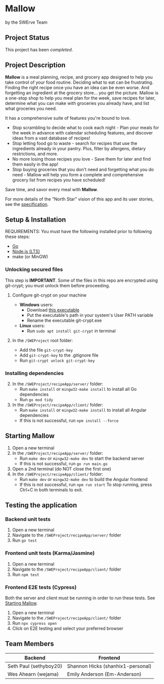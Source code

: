 # Mallow
by the SWErve Team

## Project Status 
This project has been *completed*.

## Project Description
**Mallow** is a meal planning, recipe, and grocery app designed to help you take control of your food routine. Deciding what to eat can be frustrating. Finding the right recipe once you have an idea can be even worse. And forgetting an ingredient at the grocery store... you get the picture. Mallow is a one-stop shop to help you meal plan for the week, save recipes for later, determine what you can make with groceries you already have, and list what groceries you need.

It has a comprehensive suite of features you're bound to love.
* Stop scrambling to decide what to cook each night - Plan your meals for the week in advance with calendar scheduling features, and discover ideas from a vast database of recipes!
* Stop letting food go to waste - search for recipes that use the ingredients already in your pantry. Plus, filter by allergens, dietary restrictions, and more.
* No more losing those recipes you love - Save them for later and find them easily in the app!
* Stop buying groceries that you don't need and forgetting what you do need - Mallow will help you form a complete and comprehensive grocery list from recipes you have scheduled!

Save time, and savor every meal with **Mallow**.

For more details of the "North Star" vision of this app and its user stories, see the [specification](docs/RecipeAppRequirementSpec.md#feature-summary-and-user-stories).

## Setup & Installation
REQUIREMENTS: You must have the following installed prior to following these steps:
- [Go](https://go.dev/dl/)
- [Node.js (LTS)](https://nodejs.org/en/download) 
- make (or MinGW)

### Unlocking secured files
This step is **IMPORTANT**. Some of the files in this repo are encrypted using git-crypt; you must unlock them before proceeding.
1. Configure git-crypt on your machine
   - **Windows** users:
     - Download [this executable](https://github.com/AGWA/git-crypt/releases/tag/0.7.0)
     - Put the executable's path in your system's User PATH variable
     - Rename the executable git-crypt.exe
   - **Linux** users:
     - Run `sudo apt install git-crypt` in terminal

2. In the `/SWEProject` root folder:<br>
   - Add the file `git-crypt-key`
   - Add `git-crypt-key` to the .gitignore file
   - Run `git-crypt unlock git-crypt-key`
    
### Installing dependencies
2. In the `/SWEProject/recipeApp/server/` folder:<br>
   - Run `make install` or `mingw32-make install` to install all Go dependencies
   - Run `go mod tidy`
3. In the `/SWEProject/recipeApp/client/` folder:<br>
   - Run `make install` or `mingw32-make install` to install all Angular dependencies
   - If this is not successful, run `npm install --force`

## Starting Mallow
1. Open a new terminal
2. In the `/SWEProject/recipeApp/server/` folder:<br>
   - Run `make dev` or `mingw32-make dev` to start the backend server
   - If this is not successful, run `go run main.go`
3. Open a 2nd terminal (do NOT close the first one)
4. In the `/SWEProject/recipeApp/client/` folder:<br>
   - Run `make dev` or `mingw32-make dev` to build the Angular frontend
   - If this is not successful, run `npm run start`
 To stop running, press Ctrl+C in both terminals to exit.

## Testing the application

### Backend unit tests
1. Open a new terminal
2. Navigate to the `/SWEProject/recipeApp/server/` folder
3. Run `go test`

### Frontend unit tests (Karma/Jasmine)
1. Open a new terminal
2. Navigate to the `/SWEProject/recipeApp/client/` folder
3. Run `npm test`

### Frontend E2E tests (Cypress)
Both the server and client must be running in order to run these tests. See [Starting Mallow](#starting-mallow).
1. Open a new terminal
2. Navigate to the `/SWEProject/recipeApp/client/` folder
3. Run `npx cypress open`
4. Click on E2E testing and select your preferred browser

## Team Members

Backend       | Frontend
------------- | -------------
Seth Paul (sethyboy20)  | Shannon Hicks (shanhix1-personal)
Wes Ahearn (wejama)  | Emily Anderson (Em-Anderson)
